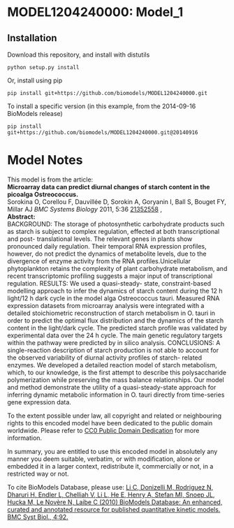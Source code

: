# MODEL1204240000: Model_1

## Installation

Download this repository, and install with distutils

`python setup.py install`

Or, install using pip

`pip install git+https://github.com/biomodels/MODEL1204240000.git`

To install a specific version (in this example, from the 2014-09-16 BioModels release)

`pip install git+https://github.com/biomodels/MODEL1204240000.git@20140916`


# Model Notes


This model is from the article:  
**Microarray data can predict diurnal changes of starch content in the picoalga Ostreococcus.**   
Sorokina O, Corellou F, Dauvillée D, Sorokin A, Goryanin I, Ball S, Bouget FY,
Millar AJ _BMC Systems Biology_ 2011, 5:36
[21352558](http://www.ncbi.nlm.nih.gov/pubmed/21352558) ,  
**Abstract:**   
BACKGROUND: The storage of photosynthetic carbohydrate products such as starch
is subject to complex regulation, effected at both transcriptional and post-
translational levels. The relevant genes in plants show pronounced daily
regulation. Their temporal RNA expression profiles, however, do not predict
the dynamics of metabolite levels, due to the divergence of enzyme activity
from the RNA profiles.Unicellular phytoplankton retains the complexity of
plant carbohydrate metabolism, and recent transcriptomic profiling suggests a
major input of transcriptional regulation. RESULTS: We used a quasi-steady-
state, constraint-based modelling approach to infer the dynamics of starch
content during the 12 h light/12 h dark cycle in the model alga Ostreococcus
tauri. Measured RNA expression datasets from microarray analysis were
integrated with a detailed stoichiometric reconstruction of starch metabolism
in O. tauri in order to predict the optimal flux distribution and the dynamics
of the starch content in the light/dark cycle. The predicted starch profile
was validated by experimental data over the 24 h cycle. The main genetic
regulatory targets within the pathway were predicted by in silico analysis.
CONCLUSIONS: A single-reaction description of starch production is not able to
account for the observed variability of diurnal activity profiles of starch-
related enzymes. We developed a detailed reaction model of starch metabolism,
which, to our knowledge, is the first attempt to describe this polysaccharide
polymerization while preserving the mass balance relationships. Our model and
method demonstrate the utility of a quasi-steady-state approach for inferring
dynamic metabolic information in O. tauri directly from time-series gene
expression data.

To the extent possible under law, all copyright and related or neighbouring
rights to this encoded model have been dedicated to the public domain
worldwide. Please refer to [CC0 Public Domain
Dedication](http://creativecommons.org/publicdomain/zero/1.0/) for more
information.

In summary, you are entitled to use this encoded model in absolutely any
manner you deem suitable, verbatim, or with modification, alone or embedded it
in a larger context, redistribute it, commercially or not, in a restricted way
or not.

To cite BioModels Database, please use: [Li C, Donizelli M, Rodriguez N,
Dharuri H, Endler L, Chelliah V, Li L, He E, Henry A, Stefan MI, Snoep JL,
Hucka M, Le Novère N, Laibe C (2010) BioModels Database: An enhanced, curated
and annotated resource for published quantitative kinetic models. BMC Syst
Biol., 4:92.](http://www.ncbi.nlm.nih.gov/pubmed/20587024)


